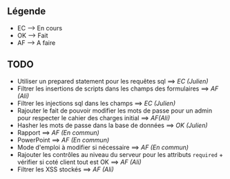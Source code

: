 ## Légende
- EC --> En cours
- OK --> Fait
- AF --> A faire

## TODO
* Utiliser un prepared statement pour les requêtes sql ==> *EC (Julien)*
* Filtrer les insertions de scripts dans les champs des formulaires ==> *AF (Ali)*
* Filtrer les injections sql dans les champs ==> *EC (Julien)*
* Rajouter le fait de pouvoir modifier les mots de passe pour un admin pour respecter le cahier des charges initial ==> *AF(Ali)*
* Hasher les mots de passe dans la base de données ==> *OK (Julien)*
* Rapport ==> *AF (En commun)*
* PowerPoint ==> *AF (En commun)*
* Mode d'emploi à modifier si nécessaire ==> *AF (En commun)*
* Rajouter les contrôles au niveau du serveur pour les attributs `required` + vérifier si coté client tout est OK ==> *AF (Ali)*
* Filtrer les XSS stockés ==> *AF (Ali)*